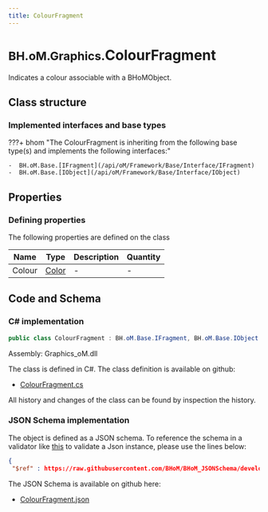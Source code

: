 ```yaml
---
title: ColourFragment
---
```


# <small>BH.oM.Graphics.</small>**ColourFragment**

Indicates a colour associable with a BHoMObject.

## Class structure

### Implemented interfaces and base types

???+ bhom "The ColourFragment is inheriting from the following base type(s) and implements the following interfaces:"

    -  BH.oM.Base.[IFragment](/api/oM/Framework/Base/Interface/IFragment)
    -  BH.oM.Base.[IObject](/api/oM/Framework/Base/Interface/IObject)


## Properties



### Defining properties

The following properties are defined on the class

| Name             | Type             | Description      | Quantity         |
|------------------|------------------|------------------|------------------|
| Colour | [Color](https://learn.microsoft.com/en-us/dotnet/api/System.Drawing.Color?view=netstandard-2.0) | - | - |


## Code and Schema

### C# implementation

``` C# title="C#"
public class ColourFragment : BH.oM.Base.IFragment, BH.oM.Base.IObject
```

Assembly: Graphics_oM.dll

The class is defined in C#. The class definition is available on github:

- [ColourFragment.cs](https://github.com/BHoM/BHoM/blob/develop/Graphics_oM/Colours\ColourFragment.cs)

All history and changes of the class can be found by inspection the history.
### JSON Schema implementation

The object is defined as a JSON schema. To reference the schema in a validator like [this](https://www.jsonschemavalidator.net/) to validate a Json instance, please use the lines below:

``` json title="JSON Schema"
{
 "$ref" : https://raw.githubusercontent.com/BHoM/BHoM_JSONSchema/develop/Graphics_oM/ColourFragment.json}
```

The JSON Schema is available on github here:

- [ColourFragment.json](https://github.com/BHoM/BHoM_JSONSchema/blob/develop/Graphics_oM/ColourFragment.json)
